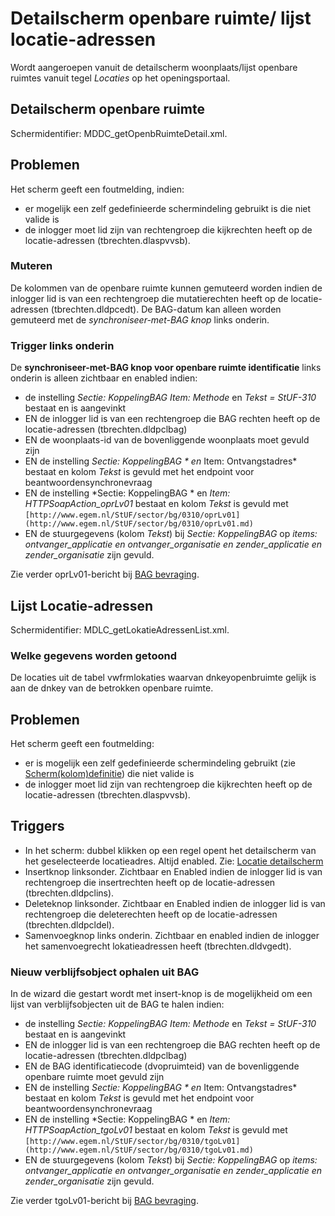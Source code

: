 # Detailscherm openbare ruimte/ lijst locatie-adressen

Wordt aangeroepen vanuit de detailscherm woonplaats/lijst openbare ruimtes vanuit tegel *Locaties* op het openingsportaal.

## Detailscherm openbare ruimte

Schermidentifier: MDDC_getOpenbRuimteDetail.xml.

## Problemen

Het scherm geeft een foutmelding, indien:

  * er mogelijk een zelf gedefinieerde schermindeling gebruikt is die niet valide is
  * de inlogger moet lid zijn van rechtengroep die kijkrechten heeft op de locatie-adressen (tbrechten.dlaspvvsb).

### Muteren

De kolommen van de openbare ruimte kunnen gemuteerd worden indien de inlogger lid is van een rechtengroep die mutatierechten heeft op de locatie-adressen (tbrechten.dldpcedt). De BAG-datum kan alleen worden gemuteerd met de *synchroniseer-met-BAG knop* links onderin.

### Trigger links onderin

De **synchroniseer-met-BAG knop voor openbare ruimte identificatie** links onderin is alleen zichtbaar en enabled indien:

  * de instelling *Sectie: KoppelingBAG  Item: Methode* en *Tekst = StUF-310* bestaat en is aangevinkt 
  * EN de inlogger lid is van een rechtengroep die BAG rechten heeft op de locatie-adressen (tbrechten.dldpclbag)
  * EN de woonplaats-id van de bovenliggende woonplaats moet gevuld zijn
  * EN de instelling *Sectie: KoppelingBAG * en* Item: Ontvangstadres* bestaat en kolom *Tekst* is gevuld met het endpoint voor beantwoordensynchronevraag
  * EN de instelling *Sectie: KoppelingBAG * en *Item: HTTPSoapAction_oprLv01* bestaat en kolom *Tekst* is gevuld met `[http://www.egem.nl/StUF/sector/bg/0310/oprLv01](http://www.egem.nl/StUF/sector/bg/0310/oprLv01.md)`
  * EN de stuurgegevens (kolom *Tekst*) bij *Sectie: KoppelingBAG* op *items: ontvanger_applicatie en ontvanger_organisatie en zender_applicatie en zender_organisatie* zijn gevuld.

Zie verder oprLv01-bericht bij [BAG bevraging](/docs/probleemoplossing/programmablokken/bag_bevraging.md).

## Lijst Locatie-adressen

Schermidentifier: MDLC_getLokatieAdressenList.xml.

### Welke gegevens worden getoond

De locaties uit de tabel vwfrmlokaties waarvan dnkeyopenbruimte gelijk is aan de dnkey van de betrokken openbare ruimte.

## Problemen

Het scherm geeft een foutmelding:

  * er is mogelijk een zelf gedefinieerde schermindeling gebruikt (zie [Scherm(kolom)definitie](/docs/instellen_inrichten/schermdefinitie.md)) die niet valide is
  * de inlogger moet lid zijn van rechtengroep die kijkrechten heeft op de locatie-adressen (tbrechten.dlaspvvsb).

## Triggers

  * In het scherm: dubbel klikken op een regel opent het detailscherm van het geselecteerde locatieadres. Altijd enabled. Zie: [Locatie detailscherm](/docs/probleemoplossing/module_overstijgende_schermen/locatie.md)
  * Insertknop linksonder. Zichtbaar en Enabled indien de inlogger lid is van rechtengroep die insertrechten heeft op de locatie-adressen (tbrechten.dldpclins).
  * Deleteknop linksonder. Zichtbaar en Enabled indien de inlogger lid is van rechtengroep die deleterechten heeft op de locatie-adressen (tbrechten.dldpcldel).
  * Samenvoegknop links onderin. Zichtbaar en enabled indien de inlogger het samenvoegrecht lokatieadressen heeft (tbrechten.dldvgedt).

### Nieuw verblijfsobject ophalen uit BAG

In de wizard die gestart wordt met insert-knop is de mogelijkheid om een lijst van verblijfsobjecten uit de BAG te halen indien:

  * de instelling *Sectie: KoppelingBAG  Item: Methode* en *Tekst = StUF-310* bestaat en is aangevinkt 
  * EN de inlogger lid is van een rechtengroep die BAG rechten heeft op de locatie-adressen (tbrechten.dldpclbag)
  * EN de BAG identificatiecode (dvopruimteid) van de bovenliggende openbare ruimte moet gevuld zijn
  * EN de instelling *Sectie: KoppelingBAG * en* Item: Ontvangstadres* bestaat en kolom *Tekst* is gevuld met het endpoint voor beantwoordensynchronevraag
  * EN de instelling *Sectie: KoppelingBAG * en *Item: HTTPSoapAction_tgoLv01* bestaat en kolom *Tekst* is gevuld met `[http://www.egem.nl/StUF/sector/bg/0310/tgoLv01](http://www.egem.nl/StUF/sector/bg/0310/tgoLv01.md)`
  * EN de stuurgegevens (kolom *Tekst*) bij *Sectie: KoppelingBAG* op *items: ontvanger_applicatie en ontvanger_organisatie en zender_applicatie en zender_organisatie* zijn gevuld.

Zie verder tgoLv01-bericht bij [BAG bevraging](/docs/probleemoplossing/programmablokken/bag_bevraging.md).

